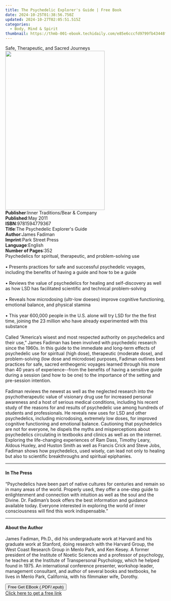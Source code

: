 ```yaml
---
title: The Psychedelic Explorer's Guide | Free Book
date: 2024-10-25T01:38:56.750Z
updated: 2024-10-27T02:05:51.515Z
categories:
  - Body, Mind & Spirit
thumbnail: https://thmb-001-ebook.techidaily.com/e85e6cccfd9799fb43448f503489f025feae61c87125be21c4270e0335ce1171.jpg
---
```

<main id="book-container">
  <div class="flex flex-col">
    <div class="book-brief flex-1 py-6 px-4 sm:p-6 md:py-10 md:px-8">
      <!-- brief-->
      <div class="book-brief-main">Safe, Therapeutic, and Sacred Journeys</div>
    </div>
    <div
      class="book-meta-info flex-1 grid gap-4 col-start-1 col-end-3 row-start-1 sm:mb-6 sm:grid-cols-4 lg:gap-6 lg:col-start-2 lg:row-end-6 lg:row-span-6 lg:mb-0"
    >
      <div
        class="book-meta-info-left place-content-center mt-4 p-4 text-sm leading-6 col-start-2 col-span-2 dark:text-slate-400"
      >
        <img
          class="w-full h-500 object-cover rounded-lg sm:h-255 sm:col-span-2 lg:col-span-full"
          src="https://img-001-ebook.techidaily.com/2e6a5dc40cf04d9449e792a0bb6bb4f580df200508fd956ba250e9933b301abe.jpg"
          alt=""
          width="312"
          height="500"
        />
      </div>
      <div
        class="book-meta-info-right mt-2 col-start-1 row-start-2 col-span-3 self-center"
      >
        <!-- meta data  -->
        <div class="flex flex-col px-4 md:px-8">
          <div class="flex-1">
            <strong>Publisher</strong>:<span class="px-2"
              >Inner Traditions/Bear &amp; Company</span
            >
          </div>
          <div class="flex-1">
            <strong>Published</strong>:<span class="px-2">May 2011</span>
          </div>
          <div class="flex-1">
            <strong>ISBN</strong>:<span class="px-2">9781594779367</span>
          </div>
          <div class="flex-1">
            <strong>Title</strong>:<span class="px-2"
              >The Psychedelic Explorer&#39;s Guide</span
            >
          </div>
          <div class="flex-1">
            <strong>Author</strong>:<span class="px-2">James Fadiman</span>
          </div>
          <div class="flex-1">
            <strong>Imprint</strong>:<span class="px-2">Park Street Press</span>
          </div>
          <div class="flex-1">
            <strong>Language</strong>:<span class="px-2">English</span>
          </div>
          <div class="flex-1">
            <strong>Number of Pages</strong>:<span class="px-2">352</span>
          </div>
        </div>
      </div>
    </div>
    <div class="book-description flex-1 py-6 px-4 sm:p-6 md:py-10 md:px-8">
      <div class="book-description-main">
        <div accordion-content="" id="description">
          Psychedelics for spiritual, therapeutic, and problem-solving use
          <br />
          <br />• Presents practices for safe and successful psychedelic
          voyages, including the benefits of having a guide and how to be a
          guide <br />
          <br />• Reviews the value of psychedelics for healing and
          self-discovery as well as how LSD has facilitated scientific and
          technical problem-solving <br />
          <br />• Reveals how microdosing (ultr-low doeses) improve cognitive
          functioning, emotional balance, and physical stamina <br />
          <br />• This year 600,000 people in the U.S. alone will try LSD for
          the the first time, joining the 23 million who have already
          experimented with this substance <br />
          <br />Called “America’s wisest and most respected authority on
          psychedelics and their use,” James Fadiman has been involved with
          psychedelic research since the 1960s. In this guide to the immediate
          and long-term effects of psychedelic use for spiritual (high dose),
          therapeutic (moderate dose), and problem-solving (low dose and
          microdose) purposes, Fadiman outlines best practices for safe, sacred
          entheogenic voyages learned through his more than 40 years of
          experience--from the benefits of having a sensitive guide during a
          session (and how to be one) to the importance of the setting and
          pre-session intention. <br />
          <br />Fadiman reviews the newest as well as the neglected research
          into the psychotherapeutic value of visionary drug use for increased
          personal awareness and a host of serious medical conditions, including
          his recent study of the reasons for and results of psychedelic use
          among hundreds of students and professionals. He reveals new uses for
          LSD and other psychedelics, including microdosing, extremely low
          doses, for improved cognitive functioning and emotional balance.
          Cautioning that psychedelics are not for everyone, he dispels the
          myths and misperceptions about psychedelics circulating in textbooks
          and clinics as well as on the internet. Exploring the life-changing
          experiences of Ram Dass, Timothy Leary, Aldous Huxley, and Huston
          Smith as well as Francis Crick and Steve Jobs, Fadiman shows how
          psychedelics, used wisely, can lead not only to healing but also to
          scientific breakthroughs and spiritual epiphanies.
        </div>
        <div class="accordion-fader"></div>
      </div>
    </div>
    <div class="book-excerpts flex-1 py-6 px-4 sm:p-6 md:py-10 md:px-8">
      <!-- excerpts-->
      <div class="book-excerpts-main">
        <hr />
        <h4 class="placeholder placeholder-heading">
          <span>In The Press</span>
        </h4>
        <p>
          “Psychedelics have been part of native cultures for centuries and
          remain so in many areas of the world. Properly used, they offer a
          one-step guide to enlightenment and connection with intuition as well
          as the soul and the Divine. Dr. Fadiman’s book offers the best
          information and guidance available today. Everyone interested in
          exploring the world of inner consciousness will find this work
          indispensable.”
        </p>
      </div>
    </div>
    <div class="book-about-author flex-1 py-6 px-4 sm:p-6 md:py-10 md:px-8">
      <!-- about author-->
      <div class="book-main-author-main">
        <hr />
        <h4 class="placeholder placeholder-heading">
          <span>About the Author</span>
        </h4>
        <p>
          James Fadiman, Ph.D., did his undergraduate work at Harvard and his
          graduate work at Stanford, doing research with the Harvard Group, the
          West Coast Research Group in Menlo Park, and Ken Kesey. A former
          president of the Institute of Noetic Sciences and a professor of
          psychology, he teaches at the Institute of Transpersonal Psychology,
          which he helped found in 1975. An international conference presenter,
          workshop leader, management consultant, and author of several books
          and textbooks, he lives in Menlo Park, California, with his filmmaker
          wife, Dorothy.
        </p>
      </div>
    </div>
    <div class="book-free-get flex-1 py-6 px-4 sm:p-6 md:py-10 md:px-8">
      <button
        id="btn-free-get"
        class="bg-blue-500 hover:bg-blue-700 text-white font-bold py-2 px-4 rounded"
      >
        Free Get EBook (.PDF/.epub)
      </button>
      <div id="countdown-display" class="px-2 text-lg mt-2"></div>
      <a
        id="free-link"
        class="hidden bg-blue-500 hover:bg-blue-700 text-white font-bold py-2 px-4 rounded"
        href="https://www.ebooks.com/en-us/book/95783097/the-psychedelic-explorer-s-guide/james-fadiman/"
        target="_blank"
        >Click here to get a free link</a
      >
    </div>
    <script>
      let countdownTime = 0;
      let countdownInterval = null;
      document
        .getElementById('btn-free-get')
        .addEventListener('click', startCountdown);
      function startCountdown() {
        countdownTime = new Date().getTime() + 60000 * 3;
        countdownInterval = setInterval(updateCountdown, 1000);
        document.getElementById('btn-free-get').disabled = true;
        document
          .getElementById('btn-free-get')
          .classList.add('bg-gray-500', 'cursor-not-allowed');
      }
      function updateCountdown() {
        let currentTime = new Date().getTime();
        let timeLeft = countdownTime - currentTime;
        let secondsLeft = Math.floor(timeLeft / 1000);
        document.getElementById('countdown-display').innerHTML =
          `Remaining time: ${secondsLeft} seconds.`;
        if (secondsLeft <= 0) {
          clearInterval(countdownInterval);
          document.getElementById('btn-free-get').classList.add('hidden');
          document.getElementById('free-link').classList.remove('hidden');
          document.getElementById('countdown-display').innerHTML = '';
        }
      }
    </script>
  </div>
</main>

<ins class="adsbygoogle"
      style="display:block"
      data-ad-client="ca-pub-7571918770474297"
      data-ad-slot="8358498916"
      data-ad-format="auto"
      data-full-width-responsive="true"></ins>
    